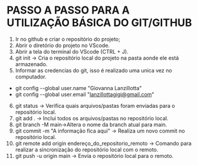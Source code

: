 # PASSO A PASSO PARA A UTILIZAÇÃO BÁSICA DO GIT/GITHUB

1. Ir no github e criar o repositório do projeto;
2. Abrir o diretório do projeto no VScode.
3. Abrir a tela do terminal do VScode (CTRL + J).
4. git init -> Cria o repositório local do projeto na pasta aonde ele está armazenado.
5. Informar as credencias do git, isso é realizado uma unica vez no computador.
- git config --global user.name "Giovanna Lanzillotta"
- git config --global user.email "lanzillottagigi@gmail.com"
6. git status -> Verifica quais arquivos/pastas foram enviadas para o repositório local.
7. git add . -> Inclui todos os arquivos/pastas no repositório local.
8. git branch -M main->Altera o nome da branch atual para main.
9. git commit -m "A informação fica aqui" -> Realiza um novo commit no repositório local.
10. git remote add origin endereço_do_repositorio_remoto -> Comando para realizar a sincronização do repositório local com o remoto.
11. git push -u origin main -> Envia o repositório local para o remoto.